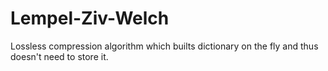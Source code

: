 # Lempel-Ziv-Welch
Lossless compression algorithm which builts dictionary on the fly and thus doesn't need to store it.
